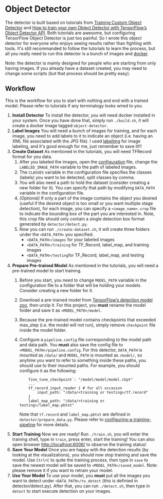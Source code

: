 # Object Detector

The detector is built based on tutorials from [Training Custom Object Detector](https://tensorflow-object-detection-api-tutorial.readthedocs.io/en/latest/training.html) and [How to train your own Object Detector with TensorFlow’s Object Detector API](https://towardsdatascience.com/how-to-train-your-own-object-detector-with-tensorflows-object-detector-api-bec72ecfe1d9). Both tutorials are awesome, but configuring TensorFlow Object Detector is just too painful. So I wrote this object detector for everyone who enjoys seeing results rather than fighting with tools. It's still recommanded to follow the tutorials to learn the process, but all you really need to run this detector is a bunch of images and [docker](https://www.docker.com/).

Note: the detector is mainly designed for people who are starting from only having images. If you already have a dataset created, you may need to change some scripts (but that process should be pretty easy).

## Workflow

This is the workflow for you to start with nothing and end with a trained model. Please refer to tutorials if any terminalogy looks wired to you.

1. __Install Detector__ To install the detector, you will need docker installed in your system. Once you have done that, simply run `./build.sh`, it will create a docker image tagged `object-detector`.
2. __Label Images__ You will need a bunch of images for training, and for each image, you need to add labels to it to indicate an object (i.e. having an XML file associated with the JPG file). I used [labelImg](https://github.com/tzutalin/labelImg) for image labeling, and it's good enough for me, just remember to save it!!!
3. __Create Dataset__ As mentioned in the tutorials, you will need TFRecord format for you data.
   1. After you labeled the images, open the [configuration](./configuration) file, change the `LABELED_IMAGE_PATH` variable to the path of labeled images.
   2. The `CLASSES` variable in the configuration file specifies the classes (labels) you want to be detected, split classes by comma.
   3. You will also need a path to hold the dataset (consider creating a new folder for it). You can specify that path by modifying `DATA_PATH` variable in the configuration file.
   4. _(Optional)_ If only a part of the image contains the object you desired (useful if the desired object is too small or you want multiple stage detection), for each image, you can specify a `<image_name>.crop` file to indicate the bounding box of the part you are interested in. Note, this crop file should only contain a single detection box format generated by `detector/detect.py`.
   5. Now you can run `./create-dataset.sh`, it will create three folders under the `<DATA_PATH>` you specified.
      * `<DATA_PATH>/images` for your labeled images
      * `<DATA_PATH>/training` for TF_Record, label_map, and training images
      * `<DATA_PATH>/testing`for TF_Record, label_map, and testing images
4. __Prepare Pre-trained Model__ As mentioned in the tutorials, you will need a pre-trained model to start training.
   1. Before you start, you need to change `MODEL_PATH` variable in the configuration file to a folder that will be holding your models. Consider creating a new folder for it.
   2. Download a pre-trained model from [TensorFlow’s detection model zoo](https://github.com/tensorflow/models/blob/master/research/object_detection/g3doc/detection_model_zoo.md#coco-trained-models-coco-models), then unzip it. For this project, you __must__ rename the model folder and save it as `<MODEL_PATH>/model`.
   3. Because the pre-trained model contains checkpoints that exceeded max_step (i.e. the model will not run), simply remove `checkpoint` file inside the model folder.
   4. Configure a `pipeline.config` file corresponding to the model path and data path. You __must__ also save the config file to `<MODEL_PATH>/pipeline.config`. For this detector, `DATA_PATH` is mounted as `/data/` and `MODEL_PATH` is mounted as `/model/`, so anytime you want to refer to something inside these paths, you should use to their mounted paths. For example, you should configure it as the following:

       ```
           fine_tune_checkpoint`: "/model/model/model.ckpt"
           ...
           tf_record_input_reader { # for all occasion
               input_path: "/data/<training or testing>/tf.record"
           }
           label_map_path: "/data/<training or testing>/label_map.pbtxt"
       ```

       Note that `tf.record` and `label_map.pbtxt` are defined in `detector/prepare_data.py`. Please refer to [configuring-a-training-pipeline](https://tensorflow-object-detection-api-tutorial.readthedocs.io/en/latest/training.html#configuring-a-training-pipeline) for more details.
5. __Start Training__ Now we are ready! Run `./train.sh`, you will enter the training shell, type in `train`, press enter, start the training! You can also open browser [http://localhost:6006/](http://localhost:6006/) to observe the training status!
6. __Save Your Model__ Once you are happy with the detection results (by looking at the visualizations), you should now stop training and save the model. Use `Ctrl+C` to quite the training process, then type in `save` to save the newest model will be saved to `<MODEL_PATH>/saved_model`. Note: please remove it if you want to retrain your model.
7. __Use Your Model__ To use your model, you __must__ put all the images you want to detect under `<DATA_PATH>/to_detect` (this is definied in detector/detect.py). After that, you can run `./detect.sh`, then type in `detect` to start execute detection on your images. 

